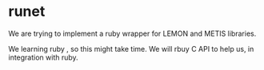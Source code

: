 # runet
We are trying to implement a ruby wrapper for LEMON and METIS libraries.

We learning ruby , so this might take time. We will rbuy C API to help us, in
integration with ruby.
